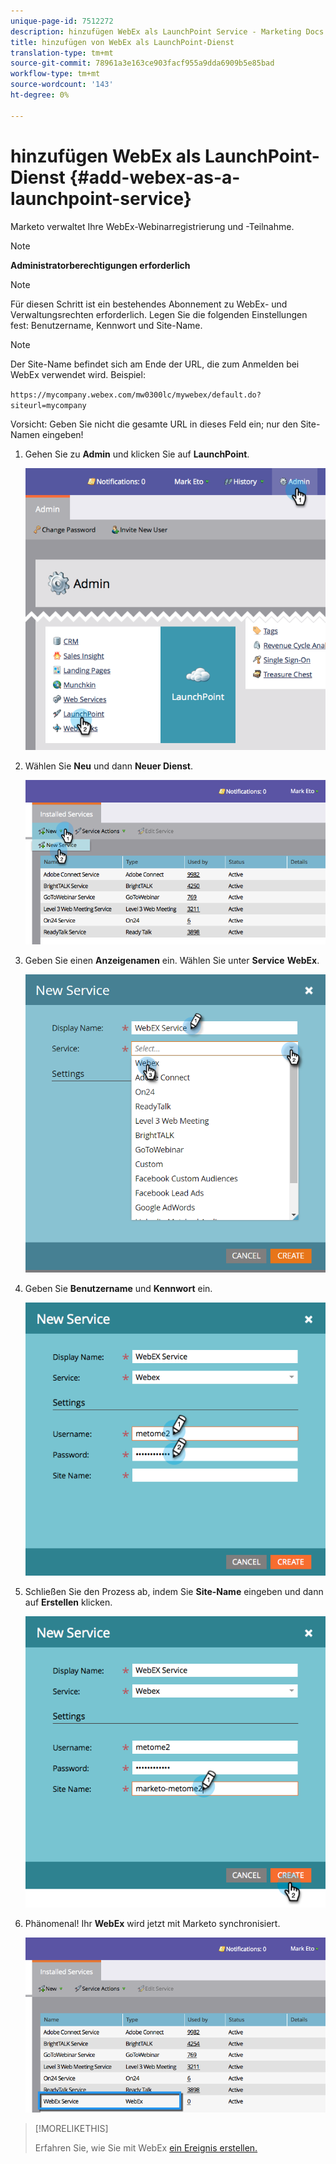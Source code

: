```yaml
---
unique-page-id: 7512272
description: hinzufügen WebEx als LaunchPoint Service - Marketing Docs - Produktdokumentation
title: hinzufügen von WebEx als LaunchPoint-Dienst
translation-type: tm+mt
source-git-commit: 78961a3e163ce903facf955a9dda6909b5e85bad
workflow-type: tm+mt
source-wordcount: '143'
ht-degree: 0%

---
```



# hinzufügen WebEx als LaunchPoint-Dienst {#add-webex-as-a-launchpoint-service}

Marketo verwaltet Ihre WebEx-Webinarregistrierung und -Teilnahme.

>[!NOTE]
>
>**Administratorberechtigungen erforderlich**

>[!NOTE]
>
>Für diesen Schritt ist ein bestehendes Abonnement zu WebEx- und Verwaltungsrechten erforderlich. Legen Sie die folgenden Einstellungen fest: Benutzername, Kennwort und Site-Name.

>[!NOTE]
>
>Der Site-Name befindet sich am Ende der URL, die zum Anmelden bei WebEx verwendet wird. Beispiel:
>
>`https://mycompany.webex.com/mw0300lc/mywebex/default.do?siteurl=mycompany`
>
>Vorsicht: Geben Sie nicht die gesamte URL in dieses Feld ein; nur den Site-Namen eingeben!

1. Gehen Sie zu **Admin** und klicken Sie auf **LaunchPoint**.

   ![](assets/image2015-4-23-11-3a20-3a43.png)

1. Wählen Sie **Neu** und dann **Neuer Dienst**.

   ![](assets/webex-new-service.png)

1. Geben Sie einen **Anzeigenamen** ein. Wählen Sie unter **Service** **WebEx**.

   ![](assets/new-service-webex.png)

1. Geben Sie **Benutzername** und **Kennwort** ein.

   ![](assets/image2015-4-24-18-3a56-3a56.png)

1. Schließen Sie den Prozess ab, indem Sie **Site-Name** eingeben und dann auf **Erstellen** klicken.

   ![](assets/image2015-4-24-18-3a58-3a43.png)

1. Phänomenal! Ihr **WebEx** wird jetzt mit Marketo synchronisiert.

   ![](assets/webex.png)

>[!MORELIKETHIS]
>
>Erfahren Sie, wie Sie mit WebEx [ein Ereignis erstellen.](/help/marketo/product-docs/demand-generation/events/create-an-event/create-an-event-with-webex.md)
